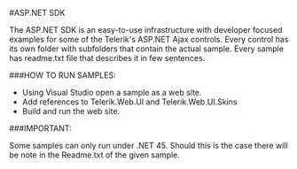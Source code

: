 #ASP.NET SDK

The ASP.NET SDK is an easy-to-use infrastructure with developer focused examples for some of the Telerik's ASP.NET Ajax controls.
Every control has its own folder with subfolders that contain the actual sample. 
Every sample has readme.txt file that describes it in few sentences.

###HOW TO RUN SAMPLES:

+ Using Visual Studio open a sample as a web site.
+ Add references to Telerik.Web.UI and Telerik.Web.UI.Skins
+ Build and run the web site.

###IMPORTANT:

Some samples can only run under .NET 45. Should this is the case there will be note in the Readme.txt of the given sample.